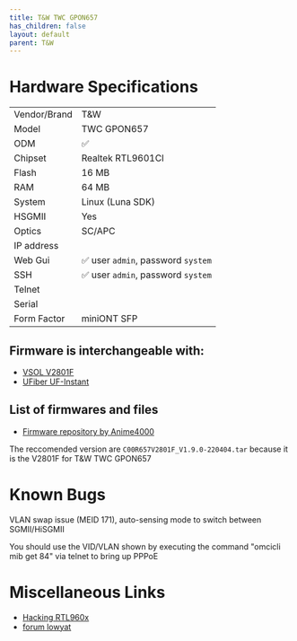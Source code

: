 ```yaml
---
title: T&W TWC GPON657
has_children: false
layout: default
parent: T&W
---
```


# Hardware Specifications

|                  |                                    |
| ---------------- | ---------------------------------- |
| Vendor/Brand     | T&W                                |
| Model            | TWC GPON657                        |
| ODM              | ✅                                 |
| Chipset          | Realtek RTL9601CI                  |
| Flash            | 16 MB                              |
| RAM              | 64 MB                              |
| System           | Linux (Luna SDK)                   |
| HSGMII           | Yes                                |
| Optics           | SC/APC                             |
| IP address       |                                    |
| Web Gui          | ✅ user `admin`, password `system` |
| SSH              | ✅ user `admin`, password `system` |
| Telnet           |                                    |
| Serial           |                                    |
| Form Factor      | miniONT SFP                        |

## Firmware is interchangeable with:

- [VSOL V2801F](/ont-vsol-v2801f)
- [UFiber UF-Instant](/ont-ufiber-uf-instant) 

## List of firmwares and files

- [Firmware repository by Anime4000](https://github.com/Anime4000/RTL960x/tree/main/Firmware/TWCGPON657)

The reccomended version are `C00R657V2801F_V1.9.0-220404.tar` because it is the V2801F for T&W TWC GPON657

# Known Bugs

VLAN swap issue (MEID 171), auto-sensing mode to switch between SGMII/HiSGMII

You should use the VID/VLAN shown by executing the command "omcicli mib get 84" via telnet to bring up PPPoE


# Miscellaneous Links

- [Hacking RTL960x](https://github.com/Anime4000/RTL960x)
- [forum lowyat](https://forum.lowyat.net/topic/4925452/+460)

